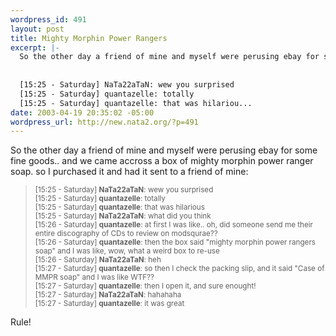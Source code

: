 ```yaml
--- 
wordpress_id: 491
layout: post
title: Mighty Morphin Power Rangers
excerpt: |-
  So the other day a friend of mine and myself were perusing ebay for some fine goods.. and we came accross a box of mighty morphin power ranger soap. so I purchased it and had it sent to a friend of mine:
  
  
  [15:25 - Saturday] NaTa22aTaN: wew you surprised
  [15:25 - Saturday] quantazelle: totally
  [15:25 - Saturday] quantazelle: that was hilariou...
date: 2003-04-19 20:35:02 -05:00
wordpress_url: http://new.nata2.org/?p=491
---
```

So the other day a friend of mine and myself were perusing ebay for some fine goods.. and we came accross a box of mighty morphin power ranger soap. so I purchased it and had it sent to a friend of mine:

<blockquote><small>
[15:25 - Saturday] <b>NaTa22aTaN</b>: wew you surprised<br/>
[15:25 - Saturday] <b>quantazelle</b>: totally<br/>
[15:25 - Saturday] <b>quantazelle</b>: that was hilarious<br/>
[15:25 - Saturday] <b>NaTa22aTaN</b>: what did you think<br/>
[15:26 - Saturday] <b>quantazelle</b>: at first I was like.. oh, did someone send me their entire discography of CDs to review on modsqurae??<br/>
[15:26 - Saturday] <b>quantazelle</b>: then the box said "mighty morphin power rangers soap" and I was like, wow, what a weird box to re-use<br/>
[15:26 - Saturday] <b>NaTa22aTaN</b>: heh<br/>
[15:27 - Saturday] <b>quantazelle</b>: so then I check the packing slip, and it said "Case of MMPR soap" and I was like WTF??<br/>
[15:27 - Saturday] <b>quantazelle</b>: then I open it, and sure enought! <br/>
[15:27 - Saturday] <b>NaTa22aTaN</b>: hahahaha<br/>
[15:27 - Saturday] <b>quantazelle</b>: it was great<br/>
</small>
</blockquote>
Rule!
